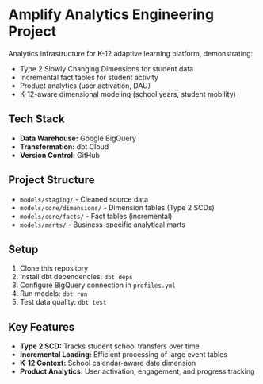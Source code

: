# Amplify Analytics Engineering Project

Analytics infrastructure for K-12 adaptive learning platform, demonstrating:
- Type 2 Slowly Changing Dimensions for student data
- Incremental fact tables for student activity
- Product analytics (user activation, DAU)
- K-12-aware dimensional modeling (school years, student mobility)

## Tech Stack
- **Data Warehouse:** Google BigQuery
- **Transformation:** dbt Cloud
- **Version Control:** GitHub

## Project Structure
- `models/staging/` - Cleaned source data
- `models/core/dimensions/` - Dimension tables (Type 2 SCDs)
- `models/core/facts/` - Fact tables (incremental)
- `models/marts/` - Business-specific analytical marts

## Setup
1. Clone this repository
2. Install dbt dependencies: `dbt deps`
3. Configure BigQuery connection in `profiles.yml`
4. Run models: `dbt run`
5. Test data quality: `dbt test`

## Key Features
- **Type 2 SCD:** Tracks student school transfers over time
- **Incremental Loading:** Efficient processing of large event tables
- **K-12 Context:** School calendar-aware date dimension
- **Product Analytics:** User activation, engagement, and progress tracking
